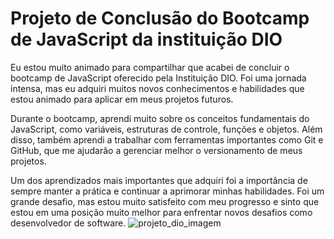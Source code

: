 # Projeto de Conclusão do Bootcamp de JavaScript da instituição DIO 
Eu estou muito animado para compartilhar que acabei de concluir o bootcamp de JavaScript oferecido pela Instituição DIO. Foi uma jornada intensa, mas eu adquiri muitos novos conhecimentos e habilidades que estou animado para aplicar em meus projetos futuros.

Durante o bootcamp, aprendi muito sobre os conceitos fundamentais do JavaScript, como variáveis, estruturas de controle, funções e objetos. Além disso, também aprendi a trabalhar com ferramentas importantes como Git e GitHub, que me ajudarão a gerenciar melhor o versionamento de meus projetos.

Um dos aprendizados mais importantes que adquiri foi a importância de sempre manter a prática e continuar a aprimorar minhas habilidades. Foi um grande desafio, mas estou muito satisfeito com meu progresso e sinto que estou em uma posição muito melhor para enfrentar novos desafios como desenvolvedor de software.
![projeto_dio_imagem](https://user-images.githubusercontent.com/78358145/219873727-095a3139-7d88-430c-9c5e-49d4cbd6760e.JPG)

